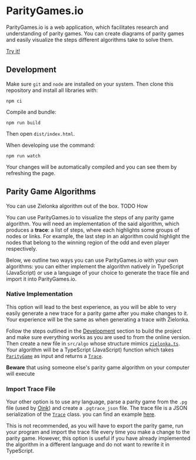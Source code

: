 # ParityGames.io

ParityGames.io is a web application, which facilitates research and understanding of parity games. You can create diagrams of parity games and easily visualize the steps different algorithms take to solve them.

[Try it!](https://mikivanousek.github.io/parity-games/)

## Development
Make sure `git` and `node` are installed on your system. Then clone this repository and install all libraries with:
```
npm ci
```

Compile and bundle:
```
npm run build
```

Then open `dist/index.html`.

When developing use the command:

```
npm run watch
```
Your changes will be automatically compiled and you can see them by refreshing the page.

## Parity Game Algorithms
You can use Zielonka algorithm out of the box. TODO How

You can use ParityGames.io to visualize the steps of any parity game algorithm. You will need an implementation of the said algorithm, which produces a **trace**: a list of steps, where each highlights some groups of nodes or links. For example, the last step in an algorithm could highlight the nodes that belong to the winning region of the odd and even player respectively.

Below, we outline two ways you can use ParityGames.io with your own algorithms: you can either implement the algorithm natively in TypeScript (JavaScript) or use a language of your choice to generate the trace file and import it into ParityGames.io.

### Native Implementation
This option will lead to the best experience, as you will be able to very easily generate a new trace for a parity game after you make changes to it. Your experience will be the same as when generating a trace with Zielonka. 

Follow the steps outlined in the [Development](#development) section to build the project and make sure everything works as you are used to from the online version. Then create a new file in `src/algo` whose structure mimics [`zielonka.ts`](TODO). Your algorithm will be a TypeScript (JavaScript) function which takes [`ParityGame`](src/board/ParityGame.ts) as input and returns a [`Trace`](src/board/Trace.ts). 

**Beware** that using someone else's parity game algorithm on your computer will execute 

### Import Trace File
Your other option is to use any language, parse a parity game from the `.pg` file (used by [Oink](https://github.com/trolando/oink)) and create a `.pgtrace_json` file. The trace file is a JSON serialization of the [`Trace`](src/board/Trace.ts) class. you can find an example [here](test/Trace.test.ts).

This is not recommended, as you will have to export the parity game, run your program and import the trace file every time you make a change to the parity game. However, this option is useful if you have already implemented the algorithm in a different language and do not want to rewrite it in TypeScript.
